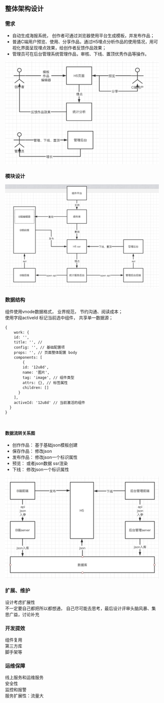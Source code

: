 ## 整体架构设计

### 需求

- 自动生成海报系统， 创作者可通过浏览器使用平台生成模板，并发布作品；
- 普通C端用户预览、使用、分享作品，通过H5埋点分析作品的使用情况，用可视化界面呈现埋点效果，给创作者反馈作品效果；
- 管理员可在后台管理系统管理作品，审核、下线、置顶优秀作品等操作。

![](images/01-需求分析.png)<br />

<a name="NzRL1"></a>
### 模块设计

![](images/01-模块设计.png)<br />

<a name="gfPY3"></a>
### 数据结构
组件使用vnode数据格式， 业界规范， 节约沟通、阅读成本；<br />使用字段activeId 标记当前选中组件， 共享单一数据源；
```
{
	work: {
  	id: '',
    title: '', // 
    config: '', // 基础配置项
    props: '', // 页面整体配置 body
    components: [
    	{
      	id: '12u8d',
        name: '图片',
        tag: 'image', // 组件类型
        attrs: {}, // 标签属性
        children: []
      }
    ],
    activeId: '12u8d' // 当前激活的组件
  }
}
```

<br />

<a name="iRFXm"></a>
#### 数据流转关系图

- 创作作品： 基于基础json模板创建
- 保存作品： 修改json
- 发布作品： 修改json一个标识属性
- 预览： 或者json数据  ssr渲染
- 下线： 修改json一个标识属性

![](images/01-数据流转关系图.png)<br />

<a name="XJgF8"></a>
### 扩展、维护
设计考虑扩展性<br />不一定要自己都把所以都想通， 自己尽可能去思考，最后设计评审头脑风暴、集思广益，讨论补充<br />

<a name="NlFqf"></a>
### 开发提效
组件复用<br />第三方库<br />脚手架等
<a name="5z8WB"></a>
### 运维保障
线上服务和运维服务<br />安全性<br />监控和报警<br />服务扩展性：流量大<br />
